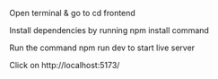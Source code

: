 Open terminal & go to cd frontend

Install dependencies by running npm install command

Run the command npm run dev to start live server

Click on http://localhost:5173/

